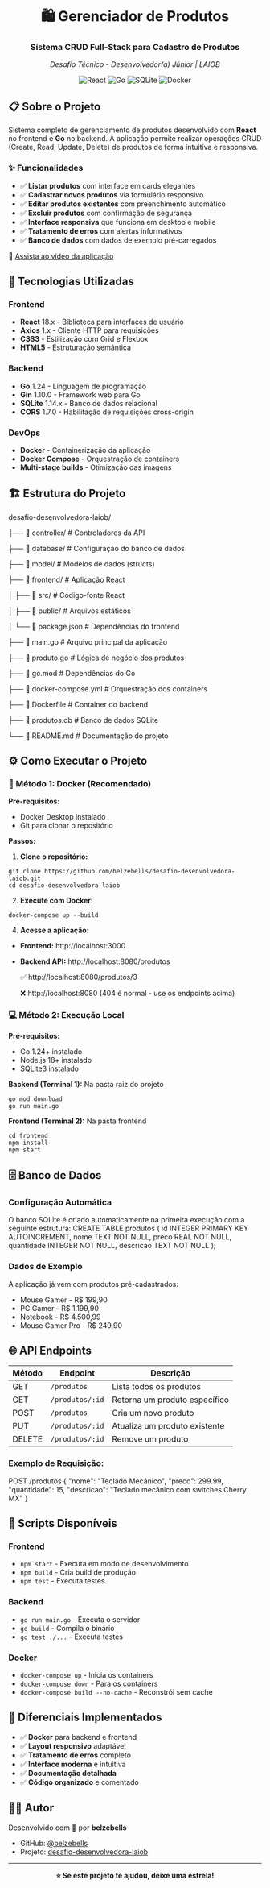 <div align="center">

# 🛍️ Gerenciador de Produtos

### Sistema CRUD Full-Stack para Cadastro de Produtos

*Desafio Técnico - Desenvolvedor(a) Júnior | LAIOB*

![React](https://img.shields.io/badge/React-18.x-61DAFB?style=flat-square&logo=react)
![Go](https://img.shields.io/badge/Go-1.24-00ADD8?style=flat-square&logo=go)
![SQLite](https://img.shields.io/badge/SQLite-3-003B57?style=flat-square&logo=sqlite)
![Docker](https://img.shields.io/badge/Docker-Enabled-2496ED?style=flat-square&logo=docker)

</div>

## 📋 Sobre o Projeto

Sistema completo de gerenciamento de produtos desenvolvido com **React** no frontend e **Go** no backend. A aplicação permite realizar operações CRUD (Create, Read, Update, Delete) de produtos de forma intuitiva e responsiva.

### ✨ Funcionalidades

- ✅ **Listar produtos** com interface em cards elegantes
- ✅ **Cadastrar novos produtos** via formulário responsivo
- ✅ **Editar produtos existentes** com preenchimento automático
- ✅ **Excluir produtos** com confirmação de segurança
- ✅ **Interface responsiva** que funciona em desktop e mobile
- ✅ **Tratamento de erros** com alertas informativos
- ✅ **Banco de dados** com dados de exemplo pré-carregados

🎥 [Assista ao vídeo da aplicação](https://youtu.be/Hec_Ekce_TU)

## 🚀 Tecnologias Utilizadas

### Frontend
- **React** 18.x - Biblioteca para interfaces de usuário
- **Axios** 1.x - Cliente HTTP para requisições
- **CSS3** - Estilização com Grid e Flexbox
- **HTML5** - Estruturação semântica

### Backend
- **Go** 1.24 - Linguagem de programação
- **Gin** 1.10.0 - Framework web para Go
- **SQLite** 1.14.x - Banco de dados relacional
- **CORS** 1.7.0 - Habilitação de requisições cross-origin

### DevOps
- **Docker** - Containerização da aplicação
- **Docker Compose** - Orquestração de containers
- **Multi-stage builds** - Otimização das imagens

## 🏗️ Estrutura do Projeto

desafio-desenvolvedora-laiob/

├── 📁 controller/ # Controladores da API

├── 📁 database/ # Configuração do banco de dados

├── 📁 model/ # Modelos de dados (structs)

├── 📁 frontend/ # Aplicação React

│ ├── 📁 src/ # Código-fonte React

│ ├── 📁 public/ # Arquivos estáticos

│ └── 📄 package.json # Dependências do frontend

├── 📄 main.go # Arquivo principal da aplicação

├── 📄 produto.go # Lógica de negócio dos produtos

├── 📄 go.mod # Dependências do Go

├── 📄 docker-compose.yml # Orquestração dos containers

├── 📄 Dockerfile # Container do backend

├── 📄 produtos.db # Banco de dados SQLite

└── 📄 README.md # Documentação do projeto


## ⚙️ Como Executar o Projeto

### 🐳 Método 1: Docker (Recomendado)

**Pré-requisitos:**
- Docker Desktop instalado
- Git para clonar o repositório

**Passos:**

1. **Clone o repositório:**
```
git clone https://github.com/belzebells/desafio-desenvolvedora-laiob.git
cd desafio-desenvolvedora-laiob
```

2. **Execute com Docker:**
````
docker-compose up --build
````

4. **Acesse a aplicação:**
- **Frontend:** http://localhost:3000
- **Backend API:** 
  http://localhost:8080/produtos
  
  ✅ http://localhost:8080/produtos/3
  
  ❌ http://localhost:8080 (404 é normal - use os endpoints acima)

### 💻 Método 2: Execução Local

**Pré-requisitos:**
- Go 1.24+ instalado
- Node.js 18+ instalado
- SQLite3 instalado

**Backend (Terminal 1):**
Na pasta raiz do projeto

```
go mod download
go run main.go
```

**Frontend (Terminal 2):**
Na pasta frontend

````
cd frontend
npm install
npm start
````

## 🗄️ Banco de Dados

### Configuração Automática

O banco SQLite é criado automaticamente na primeira execução com a seguinte estrutura:
CREATE TABLE produtos (
id INTEGER PRIMARY KEY AUTOINCREMENT,
nome TEXT NOT NULL,
preco REAL NOT NULL,
quantidade INTEGER NOT NULL,
descricao TEXT NOT NULL
);



### Dados de Exemplo

A aplicação já vem com produtos pré-cadastrados:
- Mouse Gamer - R$ 199,90
- PC Gamer - R$ 1.199,90  
- Notebook - R$ 4.500,99
- Mouse Gamer Pro - R$ 249,90

## 🌐 API Endpoints

| Método | Endpoint | Descrição |
|--------|----------|-----------|
| GET | `/produtos` | Lista todos os produtos |
| GET | `/produtos/:id` | Retorna um produto específico |
| POST | `/produtos` | Cria um novo produto |
| PUT | `/produtos/:id` | Atualiza um produto existente |
| DELETE | `/produtos/:id` | Remove um produto |

### Exemplo de Requisição:

POST /produtos
{
"nome": "Teclado Mecânico",
"preco": 299.99,
"quantidade": 15,
"descricao": "Teclado mecânico com switches Cherry MX"
}


## 🔧 Scripts Disponíveis

### Frontend
- `npm start` - Executa em modo de desenvolvimento
- `npm build` - Cria build de produção
- `npm test` - Executa testes

### Backend
- `go run main.go` - Executa o servidor
- `go build` - Compila o binário
- `go test ./...` - Executa testes

### Docker
- `docker-compose up` - Inicia os containers
- `docker-compose down` - Para os containers
- `docker-compose build --no-cache` - Reconstrói sem cache

## 🎯 Diferenciais Implementados

- ✅ **Docker** para backend e frontend
- ✅ **Layout responsivo** adaptável
- ✅ **Tratamento de erros** completo
- ✅ **Interface moderna** e intuitiva
- ✅ **Documentação detalhada**
- ✅ **Código organizado** e comentado

## 👨‍💻 Autor

Desenvolvido com 💙 por **belzebells**

- GitHub: [@belzebells](https://github.com/belzebells)
- Projeto: [desafio-desenvolvedora-laiob](https://github.com/belzebells/desafio-desenvolvedora-laiob)

---

<div align="center">

**⭐ Se este projeto te ajudou, deixe uma estrela!**

</div>


